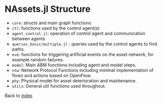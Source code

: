 # NAssets.jl Structure

* ``core``: structs and main graph functions
* ``ctl``: functions used by the control agent(s)
* ``agent_control.jl``: operation of control agent and communication between agents
* ``queries_basic/multiple.jl`` : queries used by the control agents to find paths.
* ``eve``: functions for triggering artificial events on the asset network, for example random failures.
* ``model``: Main ABM functions including agent and model steps.
* ``ntw``: Network Protocol Functions including minimal implementation of flows and actions based on OpenFlow.
* ``phy``: Physical model for asset deterioration and maintenance.
* ``utils``: General util functions used throughout.


Back to [index](index.md)